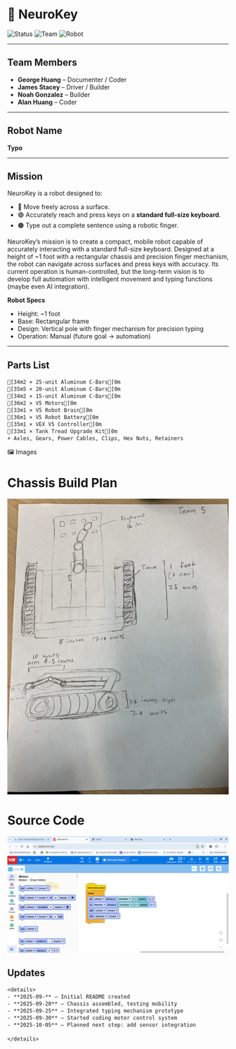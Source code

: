 # 🧠 NeuroKey

![Status](https://img.shields.io/badge/Status-In%20Progress-blue)
![Team](https://img.shields.io/badge/Team-4%20Members-purple)
![Robot](https://img.shields.io/badge/Robot-Typo-orange)

---

## Team Members
- **George Huang** – Documenter / Coder  
- **James Stacey** – Driver / Builder  
- **Noah Gonzalez** – Builder
- **Alan Huang** – Coder 

---

## Robot Name
**Typo**

---

## Mission
NeuroKey is a robot designed to:  
- 🔵 Move freely across a surface.  
- 🟣 Accurately reach and press keys on a **standard full-size keyboard**.  
- 🟠 Type out a complete sentence using a robotic finger.  

NeuroKey’s mission is to create a compact, mobile robot capable of accurately interacting with a standard full-size keyboard.
Designed at a height of ~1 foot with a rectangular chassis and precision finger mechanism, the robot can navigate across surfaces and press keys with accuracy. Its current operation is human-controlled, but the long-term vision is to develop full automation with intelligent movement and typing functions (maybe even AI integration).

**Robot Specs**  
- Height: ~1 foot  
- Base: Rectangular frame  
- Design: Vertical pole with finger mechanism for precision typing  
- Operation: Manual (future goal → automation)  

---

## Parts List
```ansi
[34m2 × 25-unit Aluminum C-Bars[0m
[35m5 × 20-unit Aluminum C-Bars[0m
[34m2 × 15-unit Aluminum C-Bars[0m
[36m2 × V5 Motors[0m
[33m1 × V5 Robot Brain[0m
[36m1 × V5 Robot Battery[0m
[35m1 × VEX V5 Controller[0m
[33m1 × Tank Tread Upgrade Kit[0m
+ Axles, Gears, Power Cables, Clips, Hex Nuts, Retainers
```
🖼️ Images

# Chassis Build Plan
![Chassis Build Plan](images/IMG_6245.jpeg)
# Source Code
![Source Code](images/image.png)


## Updates
```ansi
<details>
- **2025-09-** – Initial README created  
- **2025-09-20** – Chassis assembled, testing mobility  
- **2025-09-25** – Integrated typing mechanism prototype  
- **2025-09-30** – Started coding motor control system  
- **2025-10-05** – Planned next step: add sensor integration  

</details>

